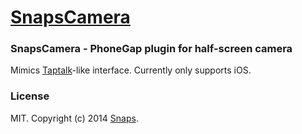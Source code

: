 # [SnapsCamera](https://makesnaps.com)


### SnapsCamera - PhoneGap plugin for half-screen camera

Mimics [Taptalk](https://www.taptalk.me/)-like interface. Currently only supports iOS.


### License

MIT. Copyright (c) 2014 [Snaps](http://snapsapp.com).

